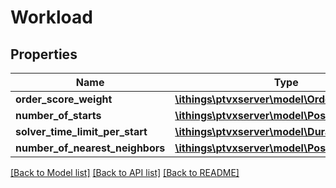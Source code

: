 # Workload

## Properties
Name | Type | Description | Notes
------------ | ------------- | ------------- | -------------
**order_score_weight** | [**\ithings\ptvxserver\model\OrderScoreWeight**](OrderScoreWeight.md) |  | [optional] 
**number_of_starts** | [**\ithings\ptvxserver\model\PositiveInteger**](PositiveInteger.md) |  | [optional] 
**solver_time_limit_per_start** | [**\ithings\ptvxserver\model\Duration**](Duration.md) |  | [optional] 
**number_of_nearest_neighbors** | [**\ithings\ptvxserver\model\PositiveInteger**](PositiveInteger.md) |  | [optional] 

[[Back to Model list]](../../README.md#documentation-for-models) [[Back to API list]](../../README.md#documentation-for-api-endpoints) [[Back to README]](../../README.md)

